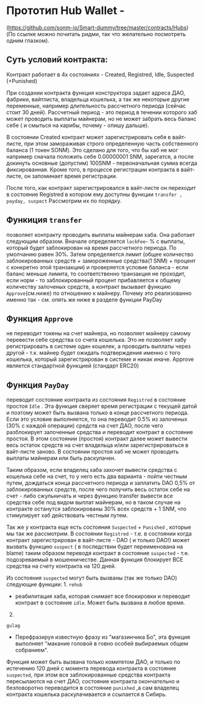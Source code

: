# Прототип Hub Wallet -
(https://github.com/sonm-io/Smart-dummy/tree/master/contracts/Hubs)
(По ссылке можно почитать ридми, так что желательно посмотреть одним глазком).

## Суть условий контракта:

Контракт работает в 4х состояниях - Created, Registred, Idle, Suspected (+Punished)

При создании контракта функция конструктора задает адреса ДАО, фабрики, вайтлиста, владельца кошелька, а так же некоторые другие переменные, например длительность рассчетного периода (сейчас стоит 30 дней). Рассчетный период - это период в течении которого хаб может проводить выплаты майнерам, но не может забрать весь баланс себе ( и смыться на карибы, почему - опишу дальше).

В состоянии Created контракт может зарегистрировать себя в вайт-листе, при этом замораживая строго определенную часть собственного баланса (1 токен SONM). Это сделано для того, что бы хаб не мог например сначала положить себе 0.00000001 SNM, зарегатся, а после докинуть основные (допустим) 100SNM - первоначальная сумма всегда фиксированная. Кроме того, в процессе регистрации контракта в вайт-листе, он запоминает время регистрации.

После того, как контракт зарегистрировался в вайт-листе он переходит в состояние Registred в котором ему доступны функции
 ``` transfer , payday, suspect ```
Рассмотрим их по порядку.

## Функиция ```transfer```
позволяет контракту проводить выплаты майнерам хаба. Она работает следующим образом. Вначале определяется
```lockFee```-  % с выплаты, который будет заблокирован на время рассчетного периода. По умолчанию равен 30%. Затем определяется лимит (общее количество заблокированных средств + замороженные средства(1 SNM) + процент с конкретно этой транзакции) и проверяется условие баланса - если баланс меньше лимита, то соответственно транзакция не проходит, если норм - то заблокированный процент прибавляется к общему количеству залоченых средств, а контракт вызывает функцию ```Approve```(см.ниже) по отношению к майнеру. Почему это реализованно именно так - см. опять же ниже в разделе функции
PayDay


## Функция ```Approve```
не переводит токены на счет майнера, но позволяет майнеру самому перевести себе средства со счета кошелька. Это не позволяет хабу регистрировать в системе один кошелек, а проводить выплаты через другой - т.к. майнер будет ожидать подтверждения именно с того кошелька, который зарегистрирован в системе и никак иначе. Approve является стандартной функцией (стандарт ERC20)

## Функция ```PayDay```
переводит состояние контракта из состояния
```Registred```
в состояние простоя
```Idle```
.  Эта функция сверяет время регистрации с текущей датой и поэтому может быть вызвана только в конце рассчетного периода. Если это условие выполняется, то она переводит 0.5% из залоченых (30% с каждой операции) средств на счет ДАО, после чего разблокирует залоченные средства и переводит контракт в состояние простоя. В этом состоянии (простоя) контракт далее может вывести весь остаток средств на счет владельца и/или зарегистрироваться в вайт-листе заново. В состоянии простоя хаб не может проводить выплаты майнерам или быть раскулачен.

Таким образом, если владелец хаба захочет вывести средства с кошелька себе на счет, то у него есть два варианта - пойти честным путем, дождаться конца рассчетного периода и  заплатить DAO 0,5% от заблокированных средств, после чего получить весь остаток себе на счет - либо сжульничать и через функцию transfer вывести все средства себе под видом выплат майнерам, но в  таком случае на контракте останутся заблокированы 30% всех средств + 1 SNM, что стимулирует хаб действовать честным путем.

Так же у контракта еще есть состояния
```Suspected``` + ```Punished``` , которые мы так же рассмотрим.
В состоянии
```Registred``` -  т.е. в состоянии когда контракт  зарегистрирован в вайт-листе - DAO ( и только DAO!) может вызвать функцию
```suspect``` ( в последствии будет переименована на blame) таким образом переводя контракт в состояние
```suspected``` - т.е. подозреваемый в мошенничестве. Данная функция блокирует ВСЕ средства на счету контракта на 120 дней.

Из состояния
```suspected```
могут быть вызваны (так же только DAO) следующие функции:
1.
```rehub```
- реабилитация хаба, которая снимает все блокировки и переводит контракт в состояние ```idle```. Может быть вызвана в любое время.
2.
```gulag```
- Перефразируя известную фразу из "магазинчика Бо", эта функция выполняет "макание головой в говно особей выбираемых общем собранием".

Функция может быть вызвана только комитетом ДАО, и только по истечению 120 дней с момента перевода контракта в состояние
```suspected```, при этом все заблокированные средства контракта пересылаются на счет ДАО, состояние контракта окончательно и безповоротно переводится в состояние
```punished```
,а сам владелец контракта кошелька раскулачивается и ссылается в Сибирь.
